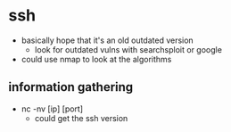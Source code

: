 
# ssh
- basically hope that it's an old outdated version
  - look for outdated vulns with searchsploit or google
- could use nmap to look at the algorithms

## information gathering
- nc -nv [ip] [port]
  - could get the ssh version



